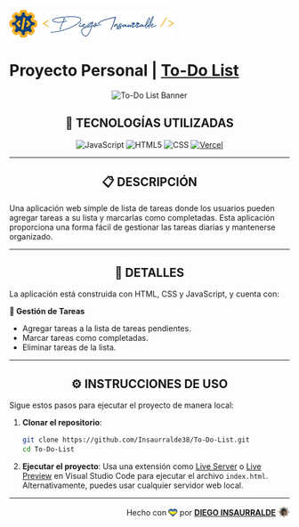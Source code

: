 <p align="left">
    <img src="./images/insa-logo.png" height="50" alt="Logo de Insa">
</p>

# Proyecto Personal | [**To-Do List**](https://to-do-list-insa.vercel.app/)

<p align="center">
  <img src="https://img.freepik.com/premium-vector/people-filling-list-concept-tiny-business-characters-stand-huge-notebook-with-checklist-fill-pros-cons-decision-planning-process-poster-banner-flyer-cartoon-vector-illustration_87771-14551.jpg?w=996" alt="To-Do List Banner" />
</p>

<div align="center">

## **📌 TECNOLOGÍAS UTILIZADAS**

![JavaScript](https://img.shields.io/badge/-JavaScript-000000?style=flat-square&logo=javascript)
![HTML5](https://img.shields.io/badge/-HTML5-E46625?style=flat-square&logo=html5&logoColor=FFFFFF)
![CSS](https://img.shields.io/badge/-CSS-663399?style=flat-square&logo=css)
[![Vercel](https://img.shields.io/badge/-Vercel-000000?style=flat-square&logo=vercel)](https://vercel.com/)

</div>

---

<div align="center">

## **📋 DESCRIPCIÓN**

</div>

Una aplicación web simple de lista de tareas donde los usuarios pueden agregar tareas a su lista y marcarlas como completadas. Esta aplicación proporciona una forma fácil de gestionar las tareas diarias y mantenerse organizado.

---

<div align="center">

## **📁 DETALLES**

</div>

La aplicación está construida con HTML, CSS y JavaScript, y cuenta con:

**📍 Gestión de Tareas**

- Agregar tareas a la lista de tareas pendientes.
- Marcar tareas como completadas.
- Eliminar tareas de la lista.

---

<div align="center">

## **⚙️ INSTRUCCIONES DE USO**

</div>

Sigue estos pasos para ejecutar el proyecto de manera local:

1. **Clonar el repositorio**:
   ```bash
   git clone https://github.com/Insaurralde38/To-Do-List.git
   cd To-Do-List
   ```

2. **Ejecutar el proyecto**:
   Usa una extensión como [Live Server](vscode:extension/ritwickdey.LiveServer) o [Live Preview](vscode:extension/ms-vscode.live-server) en Visual Studio Code para ejecutar el archivo `index.html`. Alternativamente, puedes usar cualquier servidor web local.

---

<div align="end">

Hecho con <img src="./images/boke-heart.png" alt="heart" height="14" width="16" style="margin: 0px 0px -2.5px 0px" > por [**DIEGO INSAURRALDE**](https://insaurralde.vercel.app/) <img src="./images/boke-chimp.png" alt="chimp" height="21" width="21" style="margin: 0px 0px -4px 0px" >

</div>

